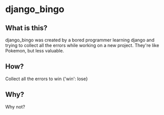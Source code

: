 # django_bingo

## What is this?

django_bingo was created by a bored programmer learning django and trying to collect all the errors while working on a new project. They're like Pokemon, but less valuable.

## How?
Collect all the errors to win {'win': lose}

## Why?
Why not?